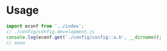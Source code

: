 # Usage

```javascript
import econf from '../index';
// ./config/config.development.js
console.log(econf.get('./config/config::a.b', __dirname));
// oooo
```